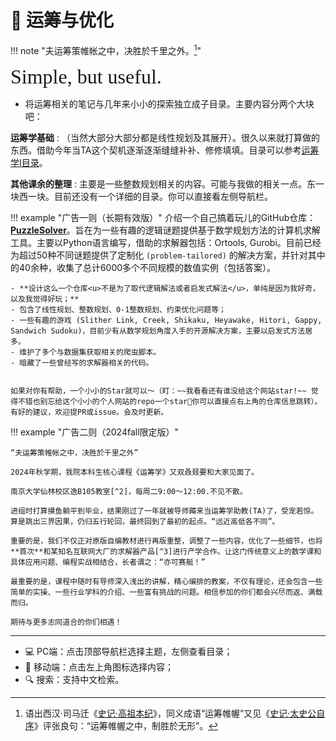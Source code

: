 # 🧮 运筹与优化

!!! note "夫运筹策帷帐之中，决胜於千里之外。[^1]"

<font size = 6 face = "SnellRoundHand" >Simple, but useful.</font>

- 将运筹相关的笔记与几年来小小的探索独立成子目录。主要内容分两个大块吧：

**运筹学基础**
:   （当然大部分大部分都是线性规划及其展开）。很久以来就打算做的东西。借助今年当TA这个契机逐渐逐渐缝缝补补、修修填填。目录可以参考[运筹学I目录](./OR/index.md)。

**其他课余的整理**
:   主要是一些整数规划相关的内容。可能与我做的相关一点。东一块西一块。目前还没有一个详细的目录。你可以直接看左侧导航栏。

!!! example "广告一则（长期有效版）"
    介绍一个自己搞着玩儿的GitHub仓库：**[PuzzleSolver](https://github.com/SmilingWayne/PuzzleSolver)**。旨在为一些有趣的逻辑谜题提供基于数学规划方法的计算机求解工具。主要以Python语言编写，借助的求解器包括：Ortools, Gurobi。目前已经为超过50种不同谜题提供了定制化 `(problem-tailored)` 的解决方案，并针对其中的40余种，收集了总计6000多个不同规模的数值实例（包括答案）。
    
    - **设计这么一个仓库<u>不是为了取代逻辑解法或者启发式解法</u>，单纯是因为我好奇，以及我觉得好玩；**
    - 包含了线性规划、整数规划、0-1整数规划、约束优化问题等；
    - 一些有趣的游戏 (Slither Link, Creek, Shikaku, Heyawake, Hitori, Gappy, Sandwich Sudoku)，目前少有从数学规划角度入手的开源解决方案，主要以启发式方法居多。
    - 维护了多个与数据集获取相关的爬虫脚本。
    - 暗藏了一些曾经写的求解器相关的代码。
    

    如果对你有帮助，一个小小的Star就可以～（盯：~~我看看还有谁没给这个网站star!~~ 觉得不错也别忘给这个小小的个人网站的repo一个star🥺你可以直接点右上角的仓库信息跳转）。有好的建议，欢迎提PR或issue。会及时更新。

!!! example "广告二则（2024fall限定版）"

    “夫运筹策帷帐之中，决胜於千里之外”

    2024年秋学期，我院本科生核心课程《运筹学》又双叒叕要和大家见面了。

    南京大学仙林校区逸B105教室[^2]，每周二9:00～12:00.不见不散。

    进组时打算摸鱼躺平到毕业，结果刚过了一年就被导师薅来当运筹学助教(TA)了，受宠若惊。算是跳出三界因果，仍归五行轮回，最终回到了最初的起点。“远近高低各不同”。

    重要的是，我们不仅正对原版自编教材进行再版重整，调整了一些内容，优化了一些细节，也将**首次**和某知名互联网大厂的求解器产品[^3]进行产学合作。让这门传统意义上的数学课和具体应用问题、编程实战相结合，长者谓之：“亦可赛艇！” 

    最重要的是，课程中随时有导师深入浅出的讲解，精心编排的教案，不仅有理论，还会包含一些简单的实操、一些行业学科的介绍、一些富有挑战的问题。相信参加的你们都会兴尽而返、满载而归。

    期待与更多志同道合的你们相遇！



-----------

- 💻 PC端：点击顶部导航栏选择主题，左侧查看目录；
- 📱 移动端：点击左上角图标选择内容；
- 🔍 搜索：支持中文检索。

[^1]: 语出西汉·司马迁《[史记·高祖本纪](https://so.gushiwen.cn/guwen/bookv_46653FD803893E4F798041F369016D2A.aspx)》，同义成语“运筹帷幄”又见《[史记·太史公自序](https://so.gushiwen.cn/guwen/bookv_46653FD803893E4FB85AC0734A09C66C.aspx)》评张良句：“运筹帷幄之中，制胜於无形”。
[^2]: 一个大教室，足以容纳100余人同时演算单纯形法。
[^3]: 指阿里巴巴达摩院求解器[MindOpt](https://opt.aliyun.com/portal)及 MindOpt Studio 决策开发平台。~~你可能以为哇这个大项目啊！领导牵头，肯定能带动相关方赚得盆满钵满，晚上躲在被子里数钱！实际上我一分钱也没拿到。单纯地用爱发电。~~